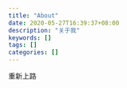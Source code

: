 ```yaml
---
title: "About"
date: 2020-05-27T16:39:37+08:00
description: "关于我"
keywords: []
tags: []
categories: []
---
```


重新上路

